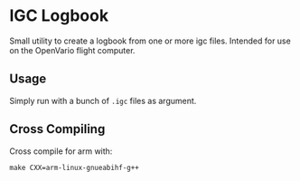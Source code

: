 # IGC Logbook

Small utility to create a logbook from one or more igc files. Intended for use on the OpenVario flight computer.

## Usage

Simply run with a bunch of `.igc` files as argument.

## Cross Compiling

Cross compile for arm with:
```
make CXX=arm-linux-gnueabihf-g++
```
